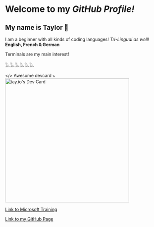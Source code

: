 
# **Welcome** **to** **my** ***GitHub Profile!***
 ## My name is Taylor 🚀
 I am a beginner with all kinds of coding languages!
 *Tri-Lingual as well!*
 **English, French & German** 
 
 Terminals are my main interest! 
 
   𓅓𓅓𓅓𓅓𓅓𓅓

</> Awesome devcard ⤵
<a href="https://app.daily.dev/tayio"><img src="https://api.daily.dev/devcards/d3ec49e56ae6488bbc6931b94ee59bf4.png?r=vnw" width="400" alt="tay.io's Dev Card"/></a>


[Link to Microsoft Training](https://www.bing.com/ck/a?!&&p=94610886bf377860JmltdHM9MTY5ODM2NDgwMCZpZ3VpZD0zNGI5MjZhNi02NGQ2LTYyMGItMjM2Ny0zNTA4NjVmYzYzNDkmaW5zaWQ9NTIxMg&ptn=3&hsh=3&fclid=34b926a6-64d6-620b-2367-350865fc6349&psq=microsoft+training&u=a1aHR0cHM6Ly9sZWFybi5taWNyb3NvZnQuY29tL2VuLXVzL3RyYWluaW5nLw&ntb=1)        

[Link to my GitHub Page](https://berlintay.github.io/tay-io/)
